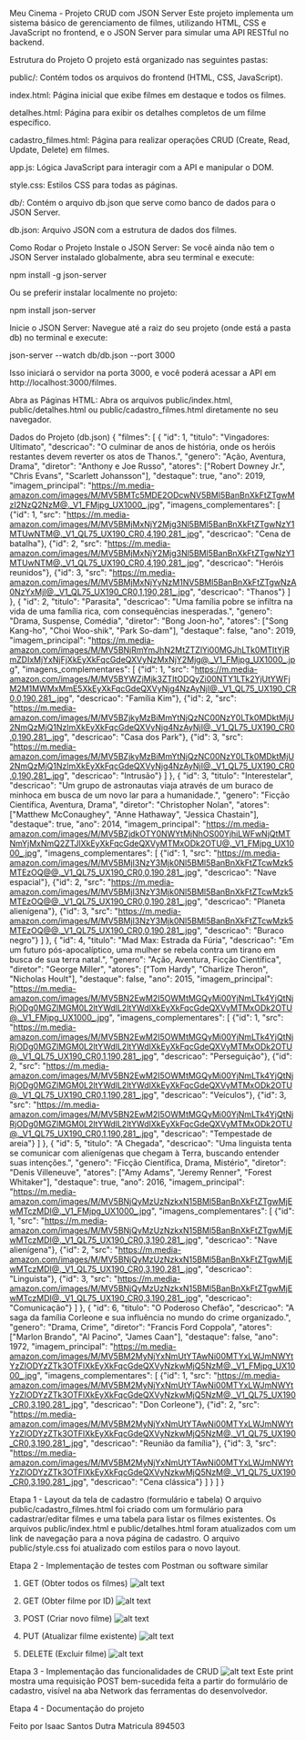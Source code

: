 Meu Cinema - Projeto CRUD com JSON Server
Este projeto implementa um sistema básico de gerenciamento de filmes, utilizando HTML, CSS e JavaScript no frontend, e o JSON Server para simular uma API RESTful no backend.

Estrutura do Projeto
O projeto está organizado nas seguintes pastas:

public/: Contém todos os arquivos do frontend (HTML, CSS, JavaScript).

index.html: Página inicial que exibe filmes em destaque e todos os filmes.

detalhes.html: Página para exibir os detalhes completos de um filme específico.

cadastro_filmes.html: Página para realizar operações CRUD (Create, Read, Update, Delete) em filmes.

app.js: Lógica JavaScript para interagir com a API e manipular o DOM.

style.css: Estilos CSS para todas as páginas.

db/: Contém o arquivo db.json que serve como banco de dados para o JSON Server.

db.json: Arquivo JSON com a estrutura de dados dos filmes.

Como Rodar o Projeto
Instale o JSON Server:
Se você ainda não tem o JSON Server instalado globalmente, abra seu terminal e execute:

npm install -g json-server

Ou se preferir instalar localmente no projeto:

npm install json-server

Inicie o JSON Server:
Navegue até a raiz do seu projeto (onde está a pasta db) no terminal e execute:

json-server --watch db/db.json --port 3000

Isso iniciará o servidor na porta 3000, e você poderá acessar a API em http://localhost:3000/filmes.

Abra as Páginas HTML:
Abra os arquivos public/index.html, public/detalhes.html ou public/cadastro_filmes.html diretamente no seu navegador.

Dados do Projeto (db.json)
{
  "filmes": [
    {
      "id": 1,
      "titulo": "Vingadores: Ultimato",
      "descricao": "O culminar de anos de história, onde os heróis restantes devem reverter os atos de Thanos.",
      "genero": "Ação, Aventura, Drama",
      "diretor": "Anthony e Joe Russo",
      "atores": ["Robert Downey Jr.", "Chris Evans", "Scarlett Johansson"],
      "destaque": true,
      "ano": 2019,
      "imagem_principal": "https://m.media-amazon.com/images/M/MV5BMTc5MDE2ODcwNV5BMl5BanBnXkFtZTgwMzI2NzQ2NzM@._V1_FMjpg_UX1000_.jpg",
      "imagens_complementares": [
        {"id": 1, "src": "https://m.media-amazon.com/images/M/MV5BMjMxNjY2Mjg3Nl5BMl5BanBnXkFtZTgwNzY1MTUwNTM@._V1_QL75_UX190_CR0,4,190,281_.jpg", "descricao": "Cena de batalha"},
        {"id": 2, "src": "https://m.media-amazon.com/images/M/MV5BMjMxNjY2Mjg3Nl5BMl5BanBnXkFtZTgwNzY1MTUwNTM@._V1_QL75_UX190_CR0,4,190,281_.jpg", "descricao": "Heróis reunidos"},
        {"id": 3, "src": "https://m.media-amazon.com/images/M/MV5BMjMxNjYyNzM1NV5BMl5BanBnXkFtZTgwNzA0NzYxMjI@._V1_QL75_UX190_CR0,1,190,281_.jpg", "descricao": "Thanos"}
      ]
    },
    {
      "id": 2,
      "titulo": "Parasita",
      "descricao": "Uma família pobre se infiltra na vida de uma família rica, com consequências inesperadas.",
      "genero": "Drama, Suspense, Comédia",
      "diretor": "Bong Joon-ho",
      "atores": ["Song Kang-ho", "Choi Woo-shik", "Park So-dam"],
      "destaque": false,
      "ano": 2019,
      "imagem_principal": "https://m.media-amazon.com/images/M/MV5BNjRmYmJhN2MtZTZlYi00MGJhLTk0MTItYjRmZDIxMjYxNjFjXkEyXkFqcGdeQXVyNzMxNjY2Mjg@._V1_FMjpg_UX1000_.jpg",
      "imagens_complementares": [
        {"id": 1, "src": "https://m.media-amazon.com/images/M/MV5BYWZjMjk3ZTItODQyZi00NTY1LTk2YjUtYWFjM2M1MWMxMmE5XkEyXkFqcGdeQXVyNjg4NzAyNjI@._V1_QL75_UX190_CR0,0,190,281_.jpg", "descricao": "Família Kim"},
        {"id": 2, "src": "https://m.media-amazon.com/images/M/MV5BZjkyMzBiMmYtNjQzNC00NzY0LTk0MDktMjU2NmQzMjQ1NzlmXkEyXkFqcGdeQXVyNjg4NzAyNjI@._V1_QL75_UX190_CR0,0,190,281_.jpg", "descricao": "Casa dos Park"},
        {"id": 3, "src": "https://m.media-amazon.com/images/M/MV5BZjkyMzBiMmYtNjQzNC00NzY0LTk0MDktMjU2NmQzMjQ1NzlmXkEyXkFqcGdeQXVyNjg4NzAyNjI@._V1_QL75_UX190_CR0,0,190,281_.jpg", "descricao": "Intrusão"}
      ]
    },
    {
      "id": 3,
      "titulo": "Interestelar",
      "descricao": "Um grupo de astronautas viaja através de um buraco de minhoca em busca de um novo lar para a humanidade.",
      "genero": "Ficção Científica, Aventura, Drama",
      "diretor": "Christopher Nolan",
      "atores": ["Matthew McConaughey", "Anne Hathaway", "Jessica Chastain"],
      "destaque": true,
      "ano": 2014,
      "imagem_principal": "https://m.media-amazon.com/images/M/MV5BZjdkOTY0NWYtMjNhOS00YjhiLWFwNjQtMTNmYjMxNmQ2ZTJlXkEyXkFqcGdeQXVyMTMxODk2OTU@._V1_FMjpg_UX1000_.jpg",
      "imagens_complementares": [
        {"id": 1, "src": "https://m.media-amazon.com/images/M/MV5BMjI3NzY3Mjk0Nl5BMl5BanBnXkFtZTcwMzk5MTEzOQ@@._V1_QL75_UX190_CR0,0,190,281_.jpg", "descricao": "Nave espacial"},
        {"id": 2, "src": "https://m.media-amazon.com/images/M/MV5BMjI3NzY3Mjk0Nl5BMl5BanBnXkFtZTcwMzk5MTEzOQ@@._V1_QL75_UX190_CR0,0,190,281_.jpg", "descricao": "Planeta alienígena"},
        {"id": 3, "src": "https://m.media-amazon.com/images/M/MV5BMjI3NzY3Mjk0Nl5BMl5BanBnXkFtZTcwMzk5MTEzOQ@@._V1_QL75_UX190_CR0,0,190,281_.jpg", "descricao": "Buraco negro"}
      ]
    },
    {
      "id": 4,
      "titulo": "Mad Max: Estrada da Fúria",
      "descricao": "Em um futuro pós-apocalíptico, uma mulher se rebela contra um tirano em busca de sua terra natal.",
      "genero": "Ação, Aventura, Ficção Científica",
      "diretor": "George Miller",
      "atores": ["Tom Hardy", "Charlize Theron", "Nicholas Hoult"],
      "destaque": false,
      "ano": 2015,
      "imagem_principal": "https://m.media-amazon.com/images/M/MV5BN2EwM2I5OWMtMGQyMi00YjNmLTk4YjQtNjRjODg0MGZlMGM0L2ltYWdlL2ltYWdlXkEyXkFqcGdeQXVyMTMxODk2OTU@._V1_FMjpg_UX1000_.jpg",
      "imagens_complementares": [
        {"id": 1, "src": "https://m.media-amazon.com/images/M/MV5BN2EwM2I5OWMtMGQyMi00YjNmLTk4YjQtNjRjODg0MGZlMGM0L2ltYWdlL2ltYWdlXkEyXkFqcGdeQXVyMTMxODk2OTU@._V1_QL75_UX190_CR0,1,190,281_.jpg", "descricao": "Perseguição"},
        {"id": 2, "src": "https://m.media-amazon.com/images/M/MV5BN2EwM2I5OWMtMGQyMi00YjNmLTk4YjQtNjRjODg0MGZlMGM0L2ltYWdlL2ltYWdlXkEyXkFqcGdeQXVyMTMxODk2OTU@._V1_QL75_UX190_CR0,1,190,281_.jpg", "descricao": "Veículos"},
        {"id": 3, "src": "https://m.media-amazon.com/images/M/MV5BN2EwM2I5OWMtMGQyMi00YjNmLTk4YjQtNjRjODg0MGZlMGM0L2ltYWdlL2ltYWdlXkEyXkFqcGdeQXVyMTMxODk2OTU@._V1_QL75_UX190_CR0,1,190,281_.jpg", "descricao": "Tempestade de areia"}
      ]
    },
    {
      "id": 5,
      "titulo": "A Chegada",
      "descricao": "Uma linguista tenta se comunicar com alienígenas que chegam à Terra, buscando entender suas intenções.",
      "genero": "Ficção Científica, Drama, Mistério",
      "diretor": "Denis Villeneuve",
      "atores": ["Amy Adams", "Jeremy Renner", "Forest Whitaker"],
      "destaque": true,
      "ano": 2016,
      "imagem_principal": "https://m.media-amazon.com/images/M/MV5BNjQyMzUzNzkxN15BMl5BanBnXkFtZTgwMjEwMTczMDI@._V1_FMjpg_UX1000_.jpg",
      "imagens_complementares": [
        {"id": 1, "src": "https://m.media-amazon.com/images/M/MV5BNjQyMzUzNzkxN15BMl5BanBnXkFtZTgwMjEwMTczMDI@._V1_QL75_UX190_CR0,3,190,281_.jpg", "descricao": "Nave alienígena"},
        {"id": 2, "src": "https://m.media-amazon.com/images/M/MV5BNjQyMzUzNzkxN15BMl5BanBnXkFtZTgwMjEwMTczMDI@._V1_QL75_UX190_CR0,3,190,281_.jpg", "descricao": "Linguista"},
        {"id": 3, "src": "https://m.media-amazon.com/images/M/MV5BNjQyMzUzNzkxN15BMl5BanBnXkFtZTgwMjEwMTczMDI@._V1_QL75_UX190_CR0,3,190,281_.jpg", "descricao": "Comunicação"}
      ]
    },
    {
      "id": 6,
      "titulo": "O Poderoso Chefão",
      "descricao": "A saga da família Corleone e sua influência no mundo do crime organizado.",
      "genero": "Drama, Crime",
      "diretor": "Francis Ford Coppola",
      "atores": ["Marlon Brando", "Al Pacino", "James Caan"],
      "destaque": false,
      "ano": 1972,
      "imagem_principal": "https://m.media-amazon.com/images/M/MV5BM2MyNjYxNmUtYTAwNi00MTYxLWJmNWYtYzZlODYzZTk3OTFlXkEyXkFqcGdeQXVyNzkwMjQ5NzM@._V1_FMjpg_UX1000_.jpg",
      "imagens_complementares": [
        {"id": 1, "src": "https://m.media-amazon.com/images/M/MV5BM2MyNjYxNmUtYTAwNi00MTYxLWJmNWYtYzZlODYzZTk3OTFlXkEyXkFqcGdeQXVyNzkwMjQ5NzM@._V1_QL75_UX190_CR0,3,190,281_.jpg", "descricao": "Don Corleone"},
        {"id": 2, "src": "https://m.media-amazon.com/images/M/MV5BM2MyNjYxNmUtYTAwNi00MTYxLWJmNWYtYzZlODYzZTk3OTFlXkEyXkFqcGdeQXVyNzkwMjQ5NzM@._V1_QL75_UX190_CR0,3,190,281_.jpg", "descricao": "Reunião da família"},
        {"id": 3, "src": "https://m.media-amazon.com/images/M/MV5BM2MyNjYxNmUtYTAwNi00MTYxLWJmNWYtYzZlODYzZTk3OTFlXkEyXkFqcGdeQXVyNzkwMjQ5NzM@._V1_QL75_UX190_CR0,3,190,281_.jpg", "descricao": "Cena clássica"}
      ]
    }
  ]
}

Etapa 1 - Layout da tela de cadastro (formulário e tabela)
O arquivo public/cadastro_filmes.html foi criado com um formulário para cadastrar/editar filmes e uma tabela para listar os filmes existentes. Os arquivos public/index.html e public/detalhes.html foram atualizados com um link de navegação para a nova página de cadastro. O arquivo public/style.css foi atualizado com estilos para o novo layout.

Etapa 2 - Implementação de testes com Postman ou software similar

1. GET (Obter todos os filmes)
![alt text](image-2.png)



2. GET (Obter filme por ID)
![alt text](image-3.png)

3. POST (Criar novo filme)
![alt text](image-4.png)

4. PUT (Atualizar filme existente)
![alt text](image-5.png)

5. DELETE (Excluir filme)
![alt text](image-6.png)

Etapa 3 - Implementação das funcionalidades de CRUD
![alt text](image-1.png)
Este print mostra uma requisição POST bem-sucedida feita a partir do formulário de cadastro, visível na aba Network das ferramentas do desenvolvedor.

Etapa 4 - Documentação do projeto

Feito por Isaac Santos Dutra Matricula 894503 

